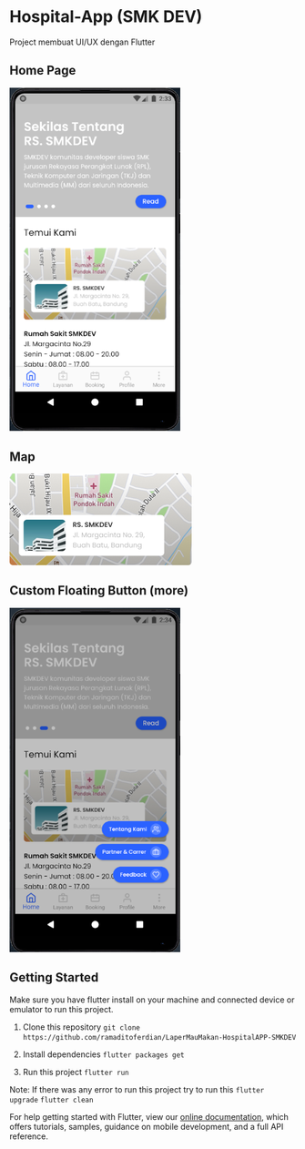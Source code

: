 # Hospital-App (SMK DEV)

Project membuat UI/UX dengan Flutter


## Home Page

<img src="preview/ex1.png" width="300">

## Map

<img src="assets/img/maps.png" >

## Custom Floating Button (more)

<img src="preview/ex2.png" width="300">

## Getting Started

Make sure you have flutter install on your machine and connected device or emulator to run this project.
1. Clone this repository
`git clone https://github.com/ramaditoferdian/LaperMauMakan-HospitalAPP-SMKDEV`

2. Install dependencies
`flutter packages get`

3. Run this project
`flutter run`

Note: If there was any error to run this project try to run this
`flutter upgrade`
`flutter clean`

For help getting started with Flutter, view our
[online documentation](https://flutter.dev/docs), which offers tutorials,
samples, guidance on mobile development, and a full API reference.


